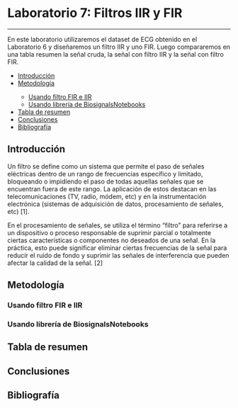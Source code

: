 # Laboratorio 7: Filtros IIR y FIR
------------------------------------------------
En este laboratorio utilizaremos el dataset de ECG obtenido en el Laboratorio 6 y diseñaremos un filtro IIR y uno FIR. Luego compararemos en una tabla resumen la señal cruda, la señal con filtro IIR y la señal con filtro FIR.

<ul>
  <li> <a href="#intro"> Introducción</a> </li>
  <li> <a href="#metodo"> Metodología </a> </li>
  <ul> 
    <li><a href="#profe"> Usando filtro FIR e IIR </a></li>
    <li><a href="#bita"> Usando librería de BiosignalsNotebooks </a></li>
  </ul>
  <li> <a href="#tabla"> Tabla de resumen </a> </li> 
  <li> <a href="#conclu"> Conclusiones</a> </li>
  <li> <a href="#biblio"> Bibliografía </a> </li> 
</ul>

<h2 id="intro">Introducción</h2>
<p>Un filtro se define como un sistema que permite el paso de señales eléctricas dentro de un rango de frecuencias específico y limitado, bloqueando o impidiendo el paso de todas aquellas señales que se encuentran fuera de este rango. La aplicación de estos destacan en las telecomunicaciones (TV, radio, módem, etc) y en la instrumentación electrónica (sistemas de adquisición de datos, procesamiento de señales, etc)  [1]. </p>
<p>En el procesamiento de señales, se utiliza el término “filtro” para referirse a un dispositivo o proceso responsable de suprimir parcial o totalmente ciertas características o componentes no deseados de una señal. En la práctica, esto puede significar eliminar ciertas frecuencias de la señal para reducir el ruido de fondo y suprimir las señales de interferencia que pueden afectar la calidad de la señal. [2]</p>
<h2 id="metodo">Metodología</h2>
<h3 id="profe">Usando filtro FIR e IIR</h2> 
<h3 id="bita">Usando librería de BiosignalsNotebooks</h2> 

<h2 id="tabla">Tabla de resumen</h2>
<h2 id="conclu">Conclusiones</h2>
<h2 id="biblio">Bibliografía</h2>

